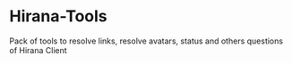 # Hirana-Tools
Pack of tools to resolve links, resolve avatars, status and others questions of Hirana Client
